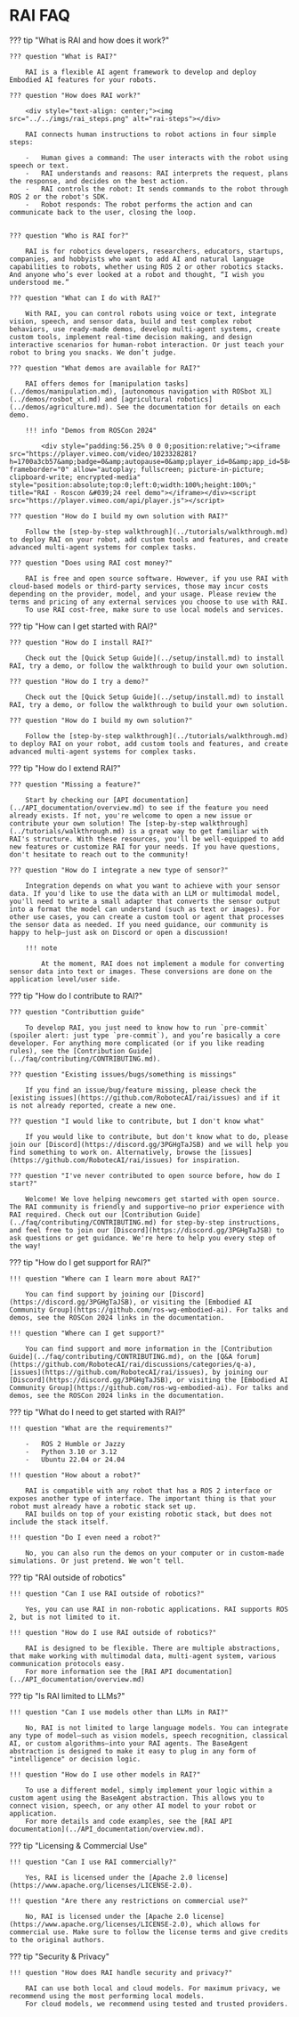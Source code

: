 # RAI FAQ

??? tip "What is RAI and how does it work?"

    ??? question "What is RAI?"

        RAI is a flexible AI agent framework to develop and deploy Embodied AI features for your robots.

    ??? question "How does RAI work?"

        <div style="text-align: center;"><img src="../../imgs/rai_steps.png" alt="rai-steps"></div>

        RAI connects human instructions to robot actions in four simple steps:

        -   Human gives a command: The user interacts with the robot using speech or text.
        -   RAI understands and reasons: RAI interprets the request, plans the response, and decides on the best action.
        -   RAI controls the robot: It sends commands to the robot through ROS 2 or the robot's SDK.
        -   Robot responds: The robot performs the action and can communicate back to the user, closing the loop.


    ??? question "Who is RAI for?"

        RAI is for robotics developers, researchers, educators, startups, companies, and hobbyists who want to add AI and natural language capabilities to robots, whether using ROS 2 or other robotics stacks. And anyone who’s ever looked at a robot and thought, “I wish you understood me.”

    ??? question "What can I do with RAI?"

        With RAI, you can control robots using voice or text, integrate vision, speech, and sensor data, build and test complex robot behaviors, use ready-made demos, develop multi-agent systems, create custom tools, implement real-time decision making, and design interactive scenarios for human-robot interaction. Or just teach your robot to bring you snacks. We don’t judge.

    ??? question "What demos are available for RAI?"

        RAI offers demos for [manipulation tasks](../demos/manipulation.md), [autonomous navigation with ROSbot XL](../demos/rosbot_xl.md) and [agricultural robotics](../demos/agriculture.md). See the documentation for details on each demo.

        !!! info "Demos from ROSCon 2024"

            <div style="padding:56.25% 0 0 0;position:relative;"><iframe src="https://player.vimeo.com/video/1023328281?h=1700a3cb57&amp;badge=0&amp;autopause=0&amp;player_id=0&amp;app_id=58479" frameborder="0" allow="autoplay; fullscreen; picture-in-picture; clipboard-write; encrypted-media" style="position:absolute;top:0;left:0;width:100%;height:100%;" title="RAI - Roscon &#039;24 reel demo"></iframe></div><script src="https://player.vimeo.com/api/player.js"></script>

    ??? question "How do I build my own solution with RAI?"

        Follow the [step-by-step walkthrough](../tutorials/walkthrough.md) to deploy RAI on your robot, add custom tools and features, and create advanced multi-agent systems for complex tasks.

    ??? question "Does using RAI cost money?"

        RAI is free and open source software. However, if you use RAI with cloud-based models or third-party services, those may incur costs depending on the provider, model, and your usage. Please review the terms and pricing of any external services you choose to use with RAI.
        To use RAI cost-free, make sure to use local models and services.

??? tip "How can I get started with RAI?"

    ??? question "How do I install RAI?"

        Check out the [Quick Setup Guide](../setup/install.md) to install RAI, try a demo, or follow the walkthrough to build your own solution.

    ??? question "How do I try a demo?"

        Check out the [Quick Setup Guide](../setup/install.md) to install RAI, try a demo, or follow the walkthrough to build your own solution.

    ??? question "How do I build my own solution?"

        Follow the [step-by-step walkthrough](../tutorials/walkthrough.md) to deploy RAI on your robot, add custom tools and features, and create advanced multi-agent systems for complex tasks.

??? tip "How do I extend RAI?"

    ??? question "Missing a feature?"

        Start by checking our [API documentation](../API_documentation/overview.md) to see if the feature you need already exists. If not, you're welcome to open a new issue or contribute your own solution! The [step-by-step walkthrough](../tutorials/walkthrough.md) is a great way to get familiar with RAI's structure. With these resources, you'll be well-equipped to add new features or customize RAI for your needs. If you have questions, don't hesitate to reach out to the community!

    ??? question "How do I integrate a new type of sensor?"

        Integration depends on what you want to achieve with your sensor data. If you'd like to use the data with an LLM or multimodal model, you'll need to write a small adapter that converts the sensor output into a format the model can understand (such as text or images). For other use cases, you can create a custom tool or agent that processes the sensor data as needed. If you need guidance, our community is happy to help—just ask on Discord or open a discussion!

        !!! note

            At the moment, RAI does not implement a module for converting sensor data into text or images. These conversions are done on the application level/user side.

??? tip "How do I contribute to RAI?"

    ??? question "Contributtion guide"

        To develop RAI, you just need to know how to run `pre-commit` (spoiler alert: just type `pre-commit`), and you’re basically a core developer. For anything more complicated (or if you like reading rules), see the [Contribution Guide](../faq/contributing/CONTRIBUTING.md).

    ??? question "Existing issues/bugs/something is missings"

        If you find an issue/bug/feature missing, please check the [existing issues](https://github.com/RobotecAI/rai/issues) and if it is not already reported, create a new one.

    ??? question "I would like to contribute, but I don't know what"

        If you would like to contribute, but don't know what to do, please join our [Discord](https://discord.gg/3PGHgTaJSB) and we will help you find something to work on. Alternatively, browse the [issues](https://github.com/RobotecAI/rai/issues) for inspiration.

    ??? question "I've never contributed to open source before, how do I start?"

        Welcome! We love helping newcomers get started with open source. The RAI community is friendly and supportive—no prior experience with RAI required. Check out our [Contribution Guide](../faq/contributing/CONTRIBUTING.md) for step-by-step instructions, and feel free to join our [Discord](https://discord.gg/3PGHgTaJSB) to ask questions or get guidance. We're here to help you every step of the way!

??? tip "How do I get support for RAI?"

    !!! question "Where can I learn more about RAI?"

        You can find support by joining our [Discord](https://discord.gg/3PGHgTaJSB), or visiting the [Embodied AI Community Group](https://github.com/ros-wg-embodied-ai). For talks and demos, see the ROSCon 2024 links in the documentation.

    !!! question "Where can I get support?"

        You can find support and more information in the [Contribution Guide](../faq/contributing/CONTRIBUTING.md), on the [Q&A forum](https://github.com/RobotecAI/rai/discussions/categories/q-a), [issues](https://github.com/RobotecAI/rai/issues), by joining our [Discord](https://discord.gg/3PGHgTaJSB), or visiting the [Embodied AI Community Group](https://github.com/ros-wg-embodied-ai). For talks and demos, see the ROSCon 2024 links in the documentation.

??? tip "What do I need to get started with RAI?"

    !!! question "What are the requirements?"

        -   ROS 2 Humble or Jazzy
        -   Python 3.10 or 3.12
        -   Ubuntu 22.04 or 24.04

    !!! question "How about a robot?"

        RAI is compatible with any robot that has a ROS 2 interface or exposes another type of interface. The important thing is that your robot must already have a robotic stack set up.
        RAI builds on top of your existing robotic stack, but does not include the stack itself.

    !!! question "Do I even need a robot?"

        No, you can also run the demos on your computer or in custom-made simulations. Or just pretend. We won’t tell.

??? tip "RAI outside of robotics"

    !!! question "Can I use RAI outside of robotics?"

        Yes, you can use RAI in non-robotic applications. RAI supports ROS 2, but is not limited to it.

    !!! question "How do I use RAI outside of robotics?"

        RAI is designed to be flexible. There are multiple abstractions, that make working with multimodal data, multi-agent system, various communication protocols easy.
        For more information see the [RAI API documentation](../API_documentation/overview.md)

??? tip "Is RAI limited to LLMs?"

    !!! question "Can I use models other than LLMs in RAI?"

        No, RAI is not limited to large language models. You can integrate any type of model—such as vision models, speech recognition, classical AI, or custom algorithms—into your RAI agents. The BaseAgent abstraction is designed to make it easy to plug in any form of "intelligence" or decision logic.

    !!! question "How do I use other models in RAI?"

        To use a different model, simply implement your logic within a custom agent using the BaseAgent abstraction. This allows you to connect vision, speech, or any other AI model to your robot or application.
        For more details and code examples, see the [RAI API documentation](../API_documentation/overview.md).

??? tip "Licensing & Commercial Use"

    !!! question "Can I use RAI commercially?"

        Yes, RAI is licensed under the [Apache 2.0 license](https://www.apache.org/licenses/LICENSE-2.0).

    !!! question "Are there any restrictions on commercial use?"

        No, RAI is licensed under the [Apache 2.0 license](https://www.apache.org/licenses/LICENSE-2.0), which allows for commercial use. Make sure to follow the license terms and give credits to the original authors.

??? tip "Security & Privacy"

    !!! question "How does RAI handle security and privacy?"

        RAI can use both local and cloud models. For maximum privacy, we recommend using the most performing local models.
        For cloud models, we recommend using tested and trusted providers.
